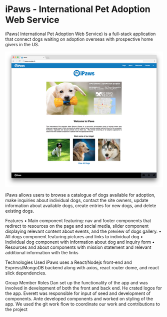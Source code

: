 # iPaws - International Pet Adoption Web Service

iPaws( International Pet Adoption Web Service) is a full-stack application that connect dogs waiting on adoption overseas with prospective home givers in the US.

![iPaws Preview Screenshot](https://github.com/danmcquade/ipaws-front-end/blob/master/preview.png)

iPaws allows users to browse a catalogue of dogs available for adoption, make inquiries about individual dogs, contact the site owners, update information about available dogs, create entries for new dogs, and delete existing dogs.

Features
•    Main component featuring: nav  and footer components that redirect to resources on the page and social media, slider component displaying relevant content about events, and the preview of dogs gallery.
•    All dogs component featuring pictures and links to individual dog
•    Individual dog component with information about dog and inquiry form
•    Resources and about components with mission statement and relevant additional information with the links

Technologies Used
iPaws uses a React/Nodejs front-end and Express/MongoDB backend along with axios, react router dome, and react slick dependencies.

Group Member Roles
Dan set up the functionality of the app and was involved in development of both the front and back end. He crated logos for the app.
Everett was responsible for input of seed and development of components.
Ante developed components and worked on styling of the app.
We used the git work flow to coordinate our work and contributions to the project
